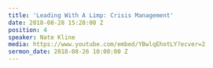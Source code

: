 ```yaml
---
title: 'Leading With A Limp: Crisis Management'
date: 2018-08-28 15:28:00 Z
position: 4
speaker: Nate Kline
media: https://www.youtube.com/embed/YBwlqEhotLY?ecver=2
sermon_date: 2018-08-26 10:00:00 Z
---
```



